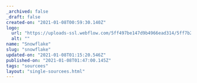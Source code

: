 ```yaml
---
_archived: false
_draft: false
created-on: "2021-01-08T00:59:30.140Z"
logo:
  url: "https://uploads-ssl.webflow.com/5ff497be147d9b4966ead314/5ff7b2260fde98525e91a179_endpoints_0036_Snowflake.jpg"
  alt: ""
name: "Snowflake"
slug: "snowflake"
updated-on: "2021-01-08T01:15:20.546Z"
published-on: "2021-01-08T01:47:00.145Z"
tags: "sourcees"
layout: "single-sourcees.html"
---
```



